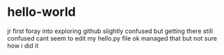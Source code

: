 # hello-world
jr first foray into exploring github
slightly confused but getting there
still confused cant seem to edit my
hello.py file
ok managed that but not sure how i did it

